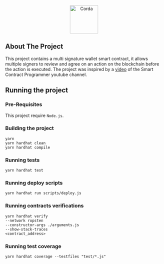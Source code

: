 <br />
<p align="center">
  <img src="https://duckduckgo.com/i/ddebb07e.png" alt="Corda" width="90">
</p>

## About The Project

This project contains a multi signature wallet smart contract, it allows multiple signers to review and agree on an action on the blockchain before the action is executed. The project was inspired by a [video](https://www.youtube.com/watch?v=8ja72g_Dac4) of the Smart Contract Programmer youtube channel.

## Running the project

### Pre-Requisites
This project require `Node.js`. 

### Building the project

```
yarn
yarn hardhat clean
yarn hardhat compile
```

### Running tests
```
yarn hardhat test
```

### Running deploy scripts
```
yarn hardhat run scripts/deploy.js
```

### Running contracts verifications
```
yarn hardhat verify 
--network ropsten 
--constructor-args ./arguments.js 
--show-stack-traces 
<contract_address>
```

### Running test coverage
```
yarn hardhat coverage --testfiles "test/*.js" 
```